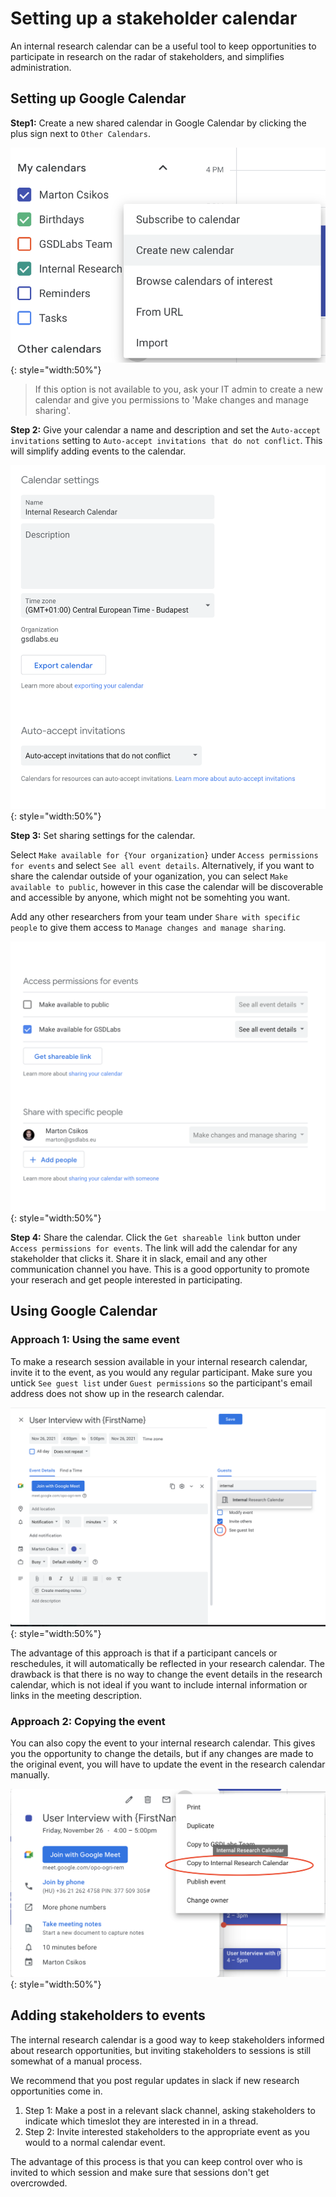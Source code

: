 # Setting up a stakeholder calendar

An internal research calendar can be a useful tool to keep opportunities to participate in research on the radar of stakeholders, and simplifies administration.

## Setting up Google Calendar

**Step1:** Create a new shared calendar in Google Calendar by clicking the plus sign next to `Other Calendars`.

![Creating a new calendar in google calendar](img/gcal_new.png){: style="width:50%"}

> If this option is not available to you, ask your IT admin to create a new calendar and give you permissions to 'Make changes and manage sharing'.

**Step 2:** Give your calendar a name and description and set the `Auto-accept invitations` setting to `Auto-accept invitations that do not conflict`. This will simplify adding events to the calendar.

![Configuring basic settings in google calendar](img/gcal_settings.png){: style="width:50%"}

**Step 3:** Set sharing settings for the calendar.

Select `Make available for {Your organization}` under `Access permissions for events` and select `See all event details`. Alternatively, if you want to share the calendar outside of your oganization, you can select `Make available to public`, however in this case the calendar will be discoverable and accessible by anyone, which might not be somehting you want.

Add any other researchers from your team under `Share with specific people` to give them access to `Manage changes and manage sharing`.

![Configuring sharing settings in google calendar](img/gcal_sharing_1.png){: style="width:50%"}

**Step 4:** Share the calendar.
Click the `Get shareable link` button under `Access permissions for events`. The link will add the calendar for any stakeholder that clicks it. Share it in slack, email and any other communication channel you have. This is a good opportunity to promote your reserach and get people interested in participating.


## Using Google Calendar

### Approach 1: Using the same event

To make a research session available in your internal research calendar, invite it to the event, as you would any regular participant.
Make sure you untick `See guest list` under `Guest permissions` so the participant's email address does not show up in the research calendar.

![Google calendar event configuration](img/gcal_event_1.png){: style="width:50%"}

The advantage of this approach is that if a participant cancels or reschedules, it will automatically be reflected in your research calendar. The drawback is that there is no way to change the event details in the research calendar, which is not ideal if you want to include internal information or links in the meeting description.

### Approach 2: Copying the event

You can also copy the event to your internal research calendar. This gives you the opportunity to change the details, but if any changes are made to the original event, you will have to update the event in the research calendar manually.

![Google calendar event copying](img/gcal_event_2.png){: style="width:50%"}

## Adding stakeholders to events

The internal research calendar is a good way to keep stakeholders informed about research opportunities, but inviting stakeholders to sessions is still somewhat of a manual process.

We recommend that you post regular updates in slack if new research opportunities come in.

1. Step 1: Make a post in a relevant slack channel, asking stakeholders to indicate which timeslot they are interested in in a thread.
2. Step 2: Invite interested stakeholders to the appropriate event as you would to a normal calendar event.

The advantage of this process is that you can keep control over who is invited to which session and make sure that sessions don't get overcrowded.
